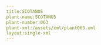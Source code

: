 ```yaml
---
title:SCOTANUS
plant-name:SCOTANUS
plant-number:063
plant-xml:/assets/xml/plant063.xml
layout:single-xml
---
```

